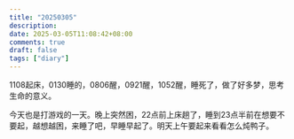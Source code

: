 ```yaml
---
title: "20250305"
description: 
date: 2025-03-05T11:08:42+08:00
comments: true
draft: false
tags: ["diary"]
---
```

1108起床，0130睡的，0806醒，0921醒，1052醒，睡死了，做了好多梦，思考生命的意义。

今天也是打游戏的一天。晚上突然困，22点前上床趟了，睡到23点半前在想要不要起，越想越困，来睡了吧，早睡早起了。明天上午要起来看看怎么炖鸭子。